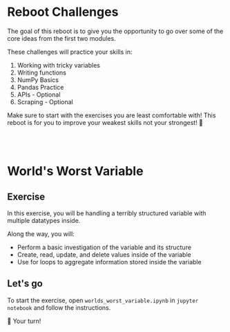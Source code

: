# Reboot Challenges

The goal of this reboot is to give you the opportunity to go over some of the core ideas from the first two modules.

These challenges will practice your skills in:

1. Working with tricky variables
2. Writing functions
3. NumPy Basics
4. Pandas Practice
5. APIs - Optional
6. Scraping - Optional

Make sure to start with the exercises you are least comfortable with! This reboot is for you to improve your weakest skills not your strongest! 💪

<br><br>

# World's Worst Variable

## Exercise

In this exercise, you will be handling a terribly structured variable with multiple datatypes inside.

Along the way, you will:

- Perform a basic investigation of the variable and its structure
- Create, read, update, and delete values inside of the variable
- Use for loops to aggregate information stored inside the variable

## Let's go

To start the exercise, open `worlds_worst_variable.ipynb` in `jupyter notebook` and follow the instructions.

🚀 Your turn!
